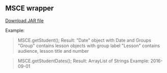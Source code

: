 ## MSCE wrapper

[Download JAR file](https://drive.google.com/file/d/0Bw9HD6VbtgjGMUxaQUlEaVdrLXM/view?usp=sharing)

Example:
>MSCE.getStudent();
>Result: "Date" object with Date and Groups
>"Group" contains lesson objects with group label
>"Lesson" contains audience, lesson title and number


>MSCE.getStudentDates();
>Result: ArrayList of Strings
>Example: 2016-09-01

